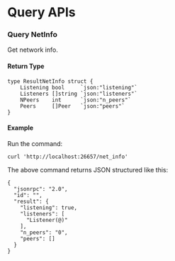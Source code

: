 # Query APIs

### Query NetInfo
Get network info.

#### Return Type
```
type ResultNetInfo struct {
    Listening bool     `json:"listening"`
    Listeners []string `json:"listeners"`
    NPeers    int      `json:"n_peers"`
    Peers     []Peer   `json:"peers"`
}
```

#### Example

Run the command:
```
curl 'http://localhost:26657/net_info'
```

The above command returns JSON structured like this:
```
{
  "jsonrpc": "2.0",
  "id": "",
  "result": {
    "listening": true,
    "listeners": [
      "Listener(@)"
    ],
    "n_peers": "0",
    "peers": []
  }
}
```

